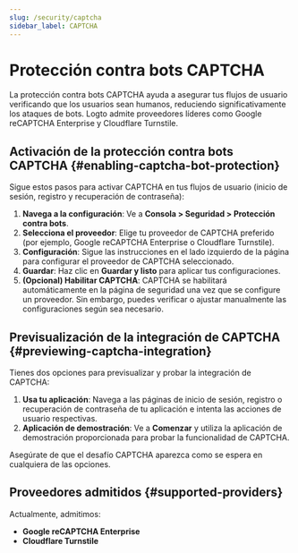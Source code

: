 ```yaml
---
slug: /security/captcha
sidebar_label: CAPTCHA
---
```


# Protección contra bots CAPTCHA

La protección contra bots CAPTCHA ayuda a asegurar tus flujos de usuario verificando que los usuarios sean humanos, reduciendo significativamente los ataques de bots. Logto admite proveedores líderes como Google reCAPTCHA Enterprise y Cloudflare Turnstile.

## Activación de la protección contra bots CAPTCHA {#enabling-captcha-bot-protection}

Sigue estos pasos para activar CAPTCHA en tus flujos de usuario (inicio de sesión, registro y recuperación de contraseña):

1. **Navega a la configuración**: Ve a **Consola > Seguridad > Protección contra bots**.
2. **Selecciona el proveedor**: Elige tu proveedor de CAPTCHA preferido (por ejemplo, Google reCAPTCHA Enterprise o Cloudflare Turnstile).
3. **Configuración**: Sigue las instrucciones en el lado izquierdo de la página para configurar el proveedor de CAPTCHA seleccionado.
4. **Guardar**: Haz clic en **Guardar y listo** para aplicar tus configuraciones.
5. **(Opcional) Habilitar CAPTCHA**: CAPTCHA se habilitará automáticamente en la página de seguridad una vez que se configure un proveedor. Sin embargo, puedes verificar o ajustar manualmente las configuraciones según sea necesario.

## Previsualización de la integración de CAPTCHA {#previewing-captcha-integration}

Tienes dos opciones para previsualizar y probar la integración de CAPTCHA:

1. **Usa tu aplicación**: Navega a las páginas de inicio de sesión, registro o recuperación de contraseña de tu aplicación e intenta las acciones de usuario respectivas.
2. **Aplicación de demostración**: Ve a **Comenzar** y utiliza la aplicación de demostración proporcionada para probar la funcionalidad de CAPTCHA.

Asegúrate de que el desafío CAPTCHA aparezca como se espera en cualquiera de las opciones.

## Proveedores admitidos {#supported-providers}

Actualmente, admitimos:

- **Google reCAPTCHA Enterprise**
- **Cloudflare Turnstile**
